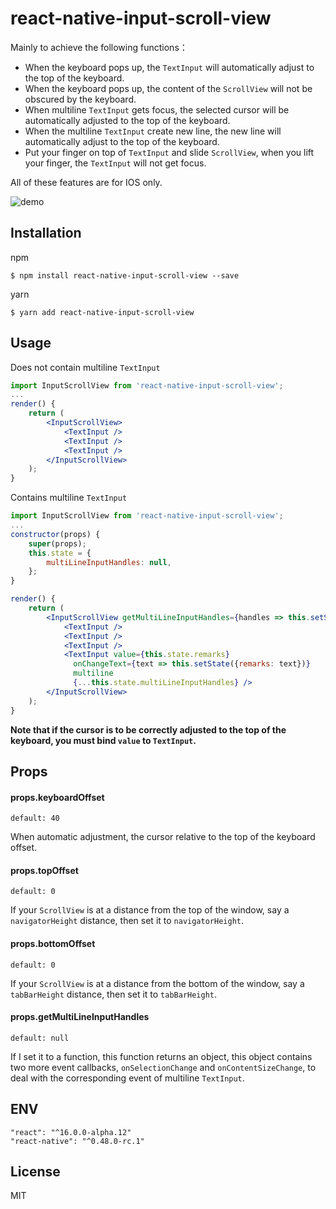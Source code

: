 # react-native-input-scroll-view
Mainly to achieve the following functions：

- When the keyboard pops up, the `TextInput` will automatically adjust to the top of the keyboard.
- When the keyboard pops up, the content of the `ScrollView` will not be obscured by the keyboard.
- When multiline `TextInput` gets focus, the selected cursor will be automatically adjusted to the top of the keyboard.
- When the multiline `TextInput` create new line, the new line will automatically adjust to the top of the keyboard.
- Put your finger on top of `TextInput` and slide `ScrollView`, when you lift your finger, the `TextInput` will not get focus.

All of these features are for IOS only.

![demo](https://github.com/baijunjie/react-native-input-scroll-view/blob/master/demo.gif)

## Installation

npm

```shell
$ npm install react-native-input-scroll-view --save
```

yarn

```shell
$ yarn add react-native-input-scroll-view
```



## Usage

Does not contain multiline `TextInput`

```jsx
import InputScrollView from 'react-native-input-scroll-view';
...
render() {
    return (
        <InputScrollView>
            <TextInput />
            <TextInput />
            <TextInput />
      	</InputScrollView>
    );
}
```

Contains multiline `TextInput`

```jsx
import InputScrollView from 'react-native-input-scroll-view';
...
constructor(props) {
    super(props);
    this.state = {
        multiLineInputHandles: null,
    };
}

render() {
    return (
        <InputScrollView getMultiLineInputHandles={handles => this.setState({multiLineInputHandles: handles})}>
            <TextInput />
            <TextInput />
            <TextInput />
            <TextInput value={this.state.remarks}
              onChangeText={text => this.setState({remarks: text})}
              multiline
              {...this.state.multiLineInputHandles} />
      	</InputScrollView>
    );
}
```

**Note that if the cursor is to be correctly adjusted to the top of the keyboard, you must bind `value` to `TextInput`.**



## Props

#### props.keyboardOffset

`default: 40`

When automatic adjustment, the cursor relative to the top of the keyboard offset.

#### props.topOffset

`default: 0`

If your `ScrollView` is at a distance from the top of the window, say a `navigatorHeight` distance, then set it to `navigatorHeight`.

#### props.bottomOffset

`default: 0`

If your `ScrollView` is at a distance from the bottom of the window, say a `tabBarHeight` distance, then set it to `tabBarHeight`.

#### props.getMultiLineInputHandles

`default: null`

If I set it to a function, this function returns an object, this object contains two more event callbacks, `onSelectionChange` and `onContentSizeChange`,  to deal with the corresponding event of multiline `TextInput`.



## ENV

```
"react": "^16.0.0-alpha.12"
"react-native": "^0.48.0-rc.1"
```



## License

MIT
